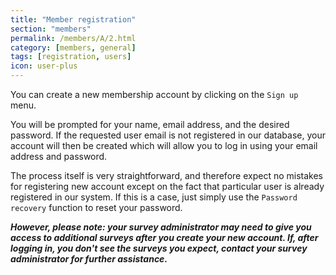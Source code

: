 ```yaml
---
title: "Member registration"
section: "members"
permalink: /members/A/2.html
category: [members, general]
tags: [registration, users]
icon: user-plus
---
```


You can create a new membership account by clicking on the `Sign up` menu.

You will be prompted for your name, email address, and the desired password. If the requested user email is not registered in our database, your account will then be created which will allow you to log in using your email address and password.


The process itself is very straightforward, and therefore expect no mistakes for registering new account except on the fact that particular user is already registered in our system. If this is a case, just simply use the `Password recovery` function to reset your password.

***However, please note: your survey administrator may need to give you access to additional surveys after you create your new account. If, after logging in, you don't see the surveys you expect, contact your survey administrator for further assistance.***
